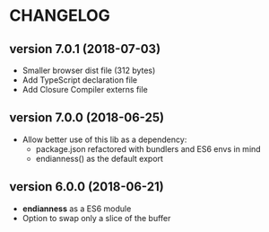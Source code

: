 # CHANGELOG

## version 7.0.1 (2018-07-03)
- Smaller browser dist file (312 bytes)
- Add TypeScript declaration file
- Add Closure Compiler externs file

## version 7.0.0 (2018-06-25)
- Allow better use of this lib as a dependency:
	- package.json refactored with bundlers and ES6 envs in mind
	- endianness() as the default export

## version 6.0.0 (2018-06-21)
- **endianness** as a ES6 module
- Option to swap only a slice of the buffer